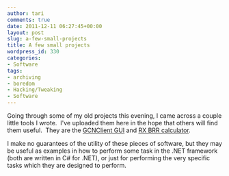 ```yaml
---
author: tari
comments: true
date: 2011-12-11 06:27:45+00:00
layout: post
slug: a-few-small-projects
title: A few small projects
wordpress_id: 330
categories:
- Software
tags:
- archiving
- boredom
- Hacking/Tweaking
- Software
---
```


Going through some of my old projects this evening, I came across a couple
little tools I wrote.  I've uploaded them here in the hope that others will find
them useful.  They are the [GCNClient GUI](/projects/gcnclient-gui.html) and [RX BRR
calculator](/projects/rx-brr-calc.html).

I make no guarantees of the utility of these pieces of software, but they may be
useful as examples in how to perform some task in the .NET framework (both are
written in C# for .NET), or just for performing the very specific tasks which
they are designed to perform.
